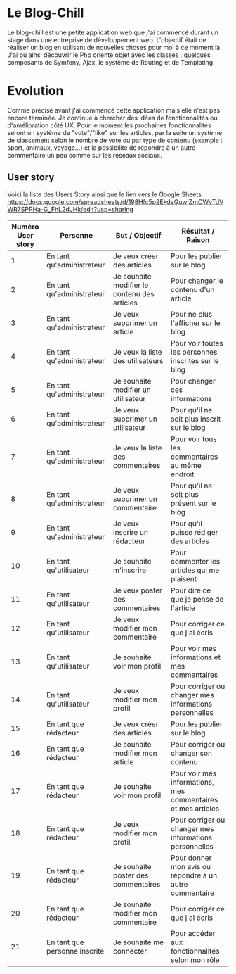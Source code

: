 # Le Blog-Chill

Le blog-chill est une petite application web que j'ai commencé durant un stage dans une entreprise de développement web. L'objectif était de réaliser un blog en utilisant de nouvelles choses pour moi à ce moment là. J'ai pu ainsi découvrir le Php orienté objet avec les classes , quelques composants de Symfony, Ajax, le système de Routing et de Templating.


# Evolution

Comme précisé avant j'ai commencé cette application mais elle n'est pas encore terminée. Je continue à chercher des idées de fonctionnalités ou d'amélioration côté UX. Pour le moment les prochaines fonctionnalités seront un système de "vote"/"like" sur les articles, par la suite un système de classement selon le nombre de vote ou par type de contenu (exemple : sport, animaux, voyage...) et la possibilité de répondre à un autre commentaire un peu comme sur les réseaux sociaux. 




## User story

Voici la liste des Users Story ainsi que le lien vers le Google Sheets : https://docs.google.com/spreadsheets/d/198Hfc5p2EkdeGuwjZmOWvTdVWR7SPRHa-G_FhL2dJHk/edit?usp=sharing

|Numéro User story  |Personne                          |But / Objectif                                |Résultat / Raison
|------------------|----------------------------------|---------------------------------------------|-----------------------------|
|1                  |En tant qu'administrateur         |Je veux créer des articles                   |Pour les publier sur le blog
|2                  |En tant qu'administrateur         |Je souhaite modifier le contenu des articles |Pour changer le contenu d'un article
|3                  |En tant qu'administrateur         |Je veux supprimer un article                 |Pour ne plus l'afficher sur le blog
|4                  |En tant qu'administrateur         |Je veux la liste des utilisateurs            |Pour voir toutes les personnes inscrites sur le blog
|5                  |En tant qu'administrateur         |Je souhaite modifier un utilisateur          |Pour changer ces informations
|6                  |En tant qu'administrateur         |Je veux supprimer un utilisateur             |Pour qu'il ne soit plus inscrit sur le blog
|7                  |En tant qu'administrateur         |Je veux la liste des commentaires            |Pour voir tous les commentaires au même endroit
|8                  |En tant qu'administrateur         |Je veux supprimer un commentaire             |Pour qu'il ne soit plus présent sur le blog
|9                  |En tant qu'administrateur         |Je veux inscrire un rédacteur                |Pour qu'il puisse rédiger des articles
|10                 |En tant qu'utilisateur            |Je souhaite m'inscrire                       |Pour commenter les articles qui me plaisent
|11                 |En tant qu'utilisateur            |Je veux poster des commentaires              |Pour dire ce que je pense de l'article
|12                 |En tant qu'utilisateur            |Je veux modifier mon commentaire             |Pour corriger ce que j'ai écris
|13                 |En tant qu'utilisateur            |Je souhaite voir mon profil                  |Pour voir mes informations et mes commentaires
|14                 |En tant qu'utilisateur            |Je veux modifier mon profil                  |Pour corriger ou changer mes informations personnelles
|15                 |En tant que rédacteur             |Je veux créer des articles                   |Pour les publier sur le blog
|16                 |En tant que rédacteur             |Je souhaite modifier mon article             |Pour corriger ou changer son contenu
|17                 |En tant que rédacteur             |Je souhaite voir mon profil                  |Pour voir mes informations, mes commentaires et mes articles
|18                 |En tant que rédacteur             |Je veux modifier mon profil                  |Pour corriger ou changer mes informations personnelles
|19                 |En tant que rédacteur             |Je souhaite poster des commentaires          |Pour donner mon avis ou répondre à un autre commentaire
|20                 |En tant que rédacteur             |Je souhaite modifier mon commentaire         |Pour corriger ce que j'ai écris
|21                 |En tant que personne inscrite     |Je souhaite me connecter                     |Pour accéder aux fonctionnalités selon mon rôle
